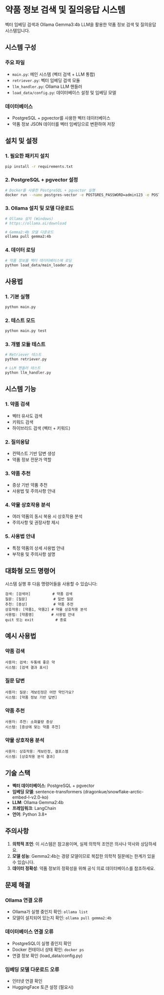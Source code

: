 # 약품 정보 검색 및 질의응답 시스템

벡터 임베딩 검색과 Ollama Gemma3:4b LLM을 활용한 약품 정보 검색 및 질의응답 시스템입니다.

## 시스템 구성

### 주요 파일
- `main.py`: 메인 시스템 (벡터 검색 + LLM 통합)
- `retriever.py`: 벡터 임베딩 검색 모듈
- `llm_handler.py`: Ollama LLM 핸들러
- `load_data/config.py`: 데이터베이스 설정 및 임베딩 모델

### 데이터베이스
- PostgreSQL + pgvector를 사용한 벡터 데이터베이스
- 약품 정보 JSON 데이터를 벡터 임베딩으로 변환하여 저장

## 설치 및 설정

### 1. 필요한 패키지 설치
```bash
pip install -r requirements.txt
```

### 2. PostgreSQL + pgvector 설정
```bash
# Docker를 사용한 PostgreSQL + pgvector 실행
docker run --name postgres-vector -e POSTGRES_PASSWORD=admin123 -e POSTGRES_USER=admin -e POSTGRES_DB=vectordb -p 55432:5432 -d pgvector/pgvector:pg16
```

### 3. Ollama 설치 및 모델 다운로드
```bash
# Ollama 설치 (Windows)
# https://ollama.ai/download

# Gemma2:4b 모델 다운로드
ollama pull gemma2:4b
```

### 4. 데이터 로딩
```bash
# 약품 정보를 벡터 데이터베이스에 로딩
python load_data/main_loader.py
```

## 사용법

### 1. 기본 실행
```bash
python main.py
```

### 2. 테스트 모드
```bash
python main.py test
```

### 3. 개별 모듈 테스트
```bash
# Retriever 테스트
python retriever.py

# LLM 핸들러 테스트
python llm_handler.py
```

## 시스템 기능

### 1. 약품 검색
- 벡터 유사도 검색
- 키워드 검색
- 하이브리드 검색 (벡터 + 키워드)

### 2. 질의응답
- 컨텍스트 기반 답변 생성
- 약품 정보 전문가 역할

### 3. 약품 추천
- 증상 기반 약품 추천
- 사용법 및 주의사항 안내

### 4. 약물 상호작용 분석
- 여러 약품의 동시 복용 시 상호작용 분석
- 주의사항 및 권장사항 제시

### 5. 사용법 안내
- 특정 약품의 상세 사용법 안내
- 부작용 및 주의사항 설명

## 대화형 모드 명령어

시스템 실행 후 다음 명령어들을 사용할 수 있습니다:

```
검색: [검색어]          # 약품 검색
질문: [질문]            # 일반 질문
추천: [증상]            # 약품 추천
상호작용: [약품1, 약품2] # 약물 상호작용 분석
사용법: [약품명]        # 사용법 안내
quit 또는 exit          # 종료
```

## 예시 사용법

### 약품 검색
```
사용자: 검색: 두통에 좋은 약
시스템: [검색 결과 표시]
```

### 질문 답변
```
사용자: 질문: 게보린정은 어떤 약인가요?
시스템: [약품 정보 기반 답변]
```

### 약품 추천
```
사용자: 추천: 소화불량 증상
시스템: [증상에 맞는 약품 추천]
```

### 약물 상호작용 분석
```
사용자: 상호작용: 게보린정, 겔포스엠
시스템: [상호작용 분석 결과]
```

## 기술 스택

- **벡터 데이터베이스**: PostgreSQL + pgvector
- **임베딩 모델**: sentence-transformers (dragonkue/snowflake-arctic-embed-l-v2.0-ko)
- **LLM**: Ollama Gemma2:4b
- **프레임워크**: LangChain
- **언어**: Python 3.8+

## 주의사항

1. **의학적 조언**: 이 시스템은 참고용이며, 실제 의학적 조언은 의사나 약사와 상담하세요.
2. **모델 성능**: Gemma2:4b는 경량 모델이므로 복잡한 의학적 질문에는 한계가 있을 수 있습니다.
3. **데이터 정확성**: 약품 정보의 정확성을 위해 공식 의료 데이터베이스를 참조하세요.

## 문제 해결

### Ollama 연결 오류
- Ollama가 실행 중인지 확인: `ollama list`
- 모델이 설치되어 있는지 확인: `ollama pull gemma2:4b`

### 데이터베이스 연결 오류
- PostgreSQL이 실행 중인지 확인
- Docker 컨테이너 상태 확인: `docker ps`
- 연결 정보 확인 (load_data/config.py)

### 임베딩 모델 다운로드 오류
- 인터넷 연결 확인
- HuggingFace 토큰 설정 (필요시)
